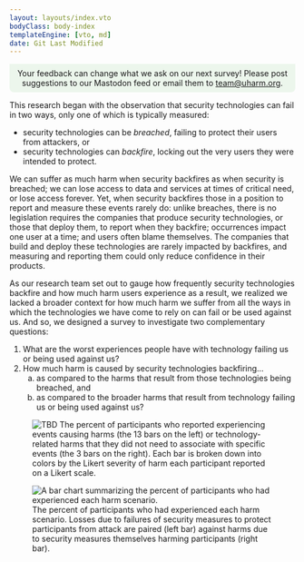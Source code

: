 ```yaml
---
layout: layouts/index.vto
bodyClass: body-index
templateEngine: [vto, md]
date: Git Last Modified
---
```


<div style="display: block; padding: 0.5rem; background-color: rgba(220, 240, 220, 0.5); border-bottom-right-radius: 0.5rem; border-bottom-left-radius: 0.5rem; margin-left: auto; margin-right: auto; text-align: center;">
Your feedback can change what we ask on our next survey! Please post suggestions to our Mastodon feed or email them to <a href="mailto:team@uharm.org">team@uharm.org</a>.
</div>

This research began with the observation that security technologies can fail in two ways, only one of which is typically measured:
 - security technologies can be *breached*, failing to protect their users from attackers, or
 - security technologies can *backfire*, locking out the very users they were intended to protect.

We can suffer as much harm when security backfires as when security is breached; we can lose access to data and services at times of critical need, or lose access forever. Yet, when security backfires those in a position to report and measure these events rarely do: unlike breaches, there is no legislation requires the companies that produce security technologies, or those that deploy them, to report when they backfire; occurrences impact one user at a time; and users often blame themselves. The companies that build and deploy these technologies are rarely impacted by backfires, and measuring and reporting them could only reduce confidence in their products.

As our research team set out to gauge how frequently security technologies backfire and how much harm users experience as a result, we realized we lacked a broader context for how much harm we suffer from all the ways in which the technologies we have come to rely on can fail or be used against us. And so, we designed a survey to investigate two complementary questions:

<style>
	ol ol { list-style-type: lower-alpha; } and ol ol ol { list-style-type: lower-roman; }
</style>
<ol>
<li>What are the worst experiences people have with technology failing us or being used against us?</li>
<li>How much harm is caused by security technologies backfiring...
		<ol>
		<li>as compared to the harms that result from those technologies being breached, and</li>
		<li>as compared to the broader harms that result from technology failing us or being used against us?</li>
		</ol>
</li>
</ol>

<figure>
	<img src="/graphs/pilot11/scenario-harm-likert-percent.svg" alt="TBD"/>
	<caption>The percent of participants who reported experiencing events causing harms (the 13 bars on the left) or technology-related harms that they did not need to associate with specific events (the 3 bars on the right).  Each bar is broken down into colors by the Likert severity of harm each participant reported on a Likert scale.</caption>	
</figure>

<figure>
  <img src="/graphs/pilot11/scenario-bar-chart.svg" alt="A bar chart summarizing the percent of participants who had experienced each harm scenario."/>
  <figcaption>The percent of participants who had experienced each harm scenario. Losses due to failures of security measures to protect participants from attack are paired (left bar) against harms due to security measures themselves harming participants (right bar).</figcaption>
</figure>